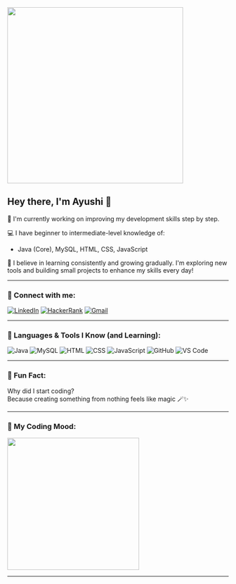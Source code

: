 <img src="https://media.giphy.com/media/du3J3cXyzhj75IOgvA/giphy.gif" width="400" />

<h2>Hey there, I'm Ayushi 👋</h2>

🌱 I'm currently working on improving my development skills step by step.

💻 I have beginner to intermediate-level knowledge of:
- Java (Core), MySQL, HTML, CSS, JavaScript

🎯 I believe in learning consistently and growing gradually. I'm exploring new tools and building small projects to enhance my skills every day!

---

### 💫 Connect with me:

[![LinkedIn](https://img.shields.io/badge/LinkedIn-blue?logo=linkedin)](https://www.linkedin.com/in/ayushi-baghel-a282a424b/)
[![HackerRank](https://img.shields.io/badge/LeetCode-orange?logo=HackerRank)](https://www.hackerrank.com/profile/ayushibaghel383)
[![Gmail](https://img.shields.io/badge/Gmail-D14836?logo=gmail&logoColor=white)](mailto:ayushibaghel383@gmail.com)

---

### 🚀 Languages & Tools I Know (and Learning):

![Java](https://img.shields.io/badge/Java-ED8B00?style=for-the-badge&logo=java&logoColor=white)
![MySQL](https://img.shields.io/badge/MySQL-00000F?style=for-the-badge&logo=mysql&logoColor=white)
![HTML](https://img.shields.io/badge/HTML-E34F26?style=for-the-badge&logo=html5&logoColor=white)
![CSS](https://img.shields.io/badge/CSS-1572B6?style=for-the-badge&logo=css3&logoColor=white)
![JavaScript](https://img.shields.io/badge/JavaScript-F7DF1E?style=for-the-badge&logo=javascript&logoColor=black)
![GitHub](https://img.shields.io/badge/GitHub-181717?style=for-the-badge&logo=github&logoColor=white)
![VS Code](https://img.shields.io/badge/VSCode-007ACC?style=for-the-badge&logo=visual%20studio%20code&logoColor=white)

---

### 🧩 Fun Fact:

Why did I start coding?  
Because creating something from nothing feels like magic 🪄✨

---

### 🐧 My Coding Mood:
<img src="https://cdn.dribbble.com/users/2704414/screenshots/7466903/media/b08ab24b929b5c8300c2bd389b6b06b0.gif" width="300"/>

---

